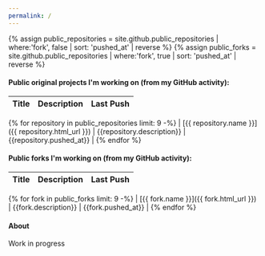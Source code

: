 ```yaml
---
permalink: /
---
```




{% assign public_repositories = site.github.public_repositories | where:'fork', false | sort: 'pushed_at' | reverse %}
{% assign public_forks = site.github.public_repositories | where:'fork', true | sort: 'pushed_at' | reverse %}

<h4 id="projects" class="page__title">Public original projects I'm working on (from my GitHub activity):</h4>

| Title | Description | Last Push |
| :---:  | :---: | :---: |
{% for repository in public_repositories limit: 9 -%}
| [{{ repository.name }}]({{ repository.html_url }}) | {{repository.description}} | {{repository.pushed_at}} |
{% endfor %}
<br />

<h4 id="forks" class="page__title">Public forks I'm working on (from my GitHub activity):</h4>

| Title | Description | Last Push |
| :---:  | :---: | :---: |
{% for fork in public_forks limit: 9 -%}
| [{{ fork.name }}]({{ fork.html_url }}) | {{fork.description}} | {{fork.pushed_at}} |
{% endfor %}
<br />

<h4 id="about" class="page__title">About</h4>

Work in progress

